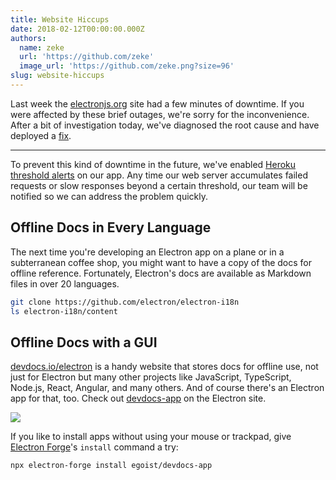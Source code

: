 ```yaml
---
title: Website Hiccups
date: 2018-02-12T00:00:00.000Z
authors:
  name: zeke
  url: 'https://github.com/zeke'
  image_url: 'https://github.com/zeke.png?size=96'
slug: website-hiccups
---
```


Last week the [electronjs.org](https://electronjs.org) site had a few minutes
of downtime. If you were affected by these brief outages, we're sorry
for the inconvenience. After a bit of investigation today, we've diagnosed
the root cause and have deployed a [fix](https://github.com/electron/electronjs.org/pull/1076).

---

To prevent this kind of downtime in the future, we've enabled
[Heroku threshold alerts](https://devcenter.heroku.com/articles/metrics#threshold-alerting)
on our app. Any time our web server accumulates failed requests or slow responses beyond a certain threshold, our team will be notified so we can
address the problem quickly.

## Offline Docs in Every Language

The next time you're developing an Electron app on a plane or in a subterranean
coffee shop, you might want to have a copy of the docs for offline reference.
Fortunately, Electron's docs are available as Markdown files in over 20
languages.

```sh
git clone https://github.com/electron/electron-i18n
ls electron-i18n/content
```

## Offline Docs with a GUI

[devdocs.io/electron](https://devdocs.io/electron/) is a handy website that
stores docs for offline use, not just for Electron but many other projects like
JavaScript, TypeScript, Node.js, React, Angular, and many others. And of course
there's an Electron app for that, too.
Check out [devdocs-app](https://electronjs.org/apps/devdocs-app)
on the Electron site.

[![](https://user-images.githubusercontent.com/8784712/27121730-11676ba8-511b-11e7-8c01-00444ee8501a.png)](https://electronjs.org/apps/devdocs-app)

If you like to install apps without using your mouse or trackpad, give
[Electron Forge](https://electronforge.io/)'s `install` command a try:

```sh
npx electron-forge install egoist/devdocs-app
```
